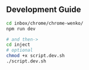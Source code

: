 ## Development Guide

```bash
cd inbox/chrome/chrome-wenko/
npm run dev

# and then->
cd inject
# optional
chmod +x script.dev.sh
./script.dev.sh
```